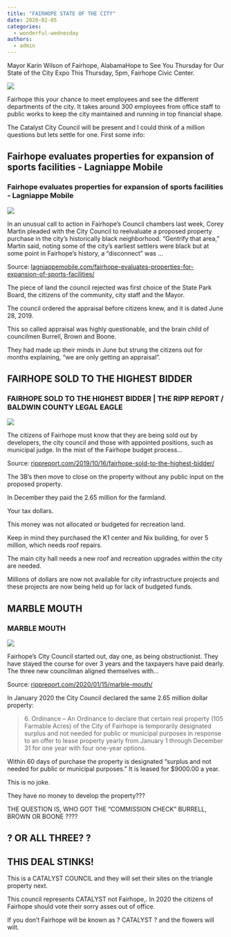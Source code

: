 ```yaml
---
title: "FAIRHOPE STATE OF THE CITY"
date: 2020-02-05
categories: 
  - wonderful-wednesday
authors: 
  - admin
---
```


Mayor Karin Wilson of Fairhope, AlabamaHope to See You Thursday for Our State of the City Expo This Thursday, 5pm, Fairhope Civic Center.

![](https://cdn.rippreport.com/wp-content/uploads/2020/02/84426288_2556415757938125_6766964379234598912_n.jpg)

Fairhope this your chance to meet employees and see the different departments of the city. It takes around 300 employees from office staff to public works to keep the city maintained and running in top financial shape.

The Catalyst City Council will be present and I could think of a million questions but lets settle for one. First some info:

## Fairhope evaluates properties for expansion of sports facilities - Lagniappe Mobile

### Fairhope evaluates properties for expansion of sports facilities - Lagniappe Mobile

![](https://lagniappemobile.com/wp-content/uploads/2019/06/Twin-Beech-location.png)

In an unusual call to action in Fairhope’s Council chambers last week, Corey Martin pleaded with the City Council to reelvaluate a proposed property purchase in the city’s historically black neighborhood. “Gentrify that area,” Martin said, noting some of the city’s earliest settlers were black but at some point in Fairhope’s history, a “disconnect” was …

Source: [lagniappemobile.com/fairhope-evaluates-properties-for-expansion-of-sports-facilities/](https://lagniappemobile.com/fairhope-evaluates-properties-for-expansion-of-sports-facilities/)

The piece of land the council rejected was first choice of the State Park Board, the citizens of the community, city staff and the Mayor.

The council ordered the appraisal before citizens knew, and it is dated June 28, 2019.

This so called appraisal was highly questionable, and the brain child of councilmen Burrell, Brown and Boone.

They had made up their minds in June but strung the citizens out for months explaining, “we are only getting an appraisal”.

## FAIRHOPE SOLD TO THE HIGHEST BIDDER

### FAIRHOPE SOLD TO THE HIGHEST BIDDER | THE RIPP REPORT / BALDWIN COUNTY LEGAL EAGLE

![](https://cdn.rippreport.com/wp-content/uploads/2019/10/fairhope-auction.jpg)

The citizens of Fairhope must know that they are being sold out by developers, the city council and those with appointed positions, such as municipal judge. In the mist of the Fairhope budget process…

Source: [rippreport.com/2019/10/16/fairhope-sold-to-the-highest-bidder/](https://rippreport.com/fairhope-sold-to-the-highest-bidder/)

The 3B’s then move to close on the property without any public input on the proposed property.

In December they paid the 2.65 million for the farmland.

Your tax dollars.

This money was not allocated or budgeted for recreation land.

Keep in mind they purchased the K1 center and Nix building, for over 5 million, which needs roof repairs.

The main city hall needs a new roof and recreation upgrades within the city are needed.

Millions of dollars are now not available for city infrastructure projects and these projects are now being held up for lack of budgeted funds.

## MARBLE MOUTH

### MARBLE MOUTH

![](https://cdn.rippreport.com/wp-content/uploads/2020/01/cropped-Jay-Robinson-fb.jpeg)

Fairhope’s City Council started out, day one, as being obstructionist. They have stayed the course for over 3 years and the taxpayers have paid dearly. The three new councilman aligned themselves with…

Source: [rippreport.com/2020/01/15/marble-mouth/](https://rippreport.com/marble-mouth/)

In January 2020 the City Council declared the same 2.65 million dollar property:

> 6\. Ordinance – An Ordinance to declare that certain real property (105 Farmable Acres) of the City of Fairhope is temporarily designated surplus and not needed for public or municipal purposes in response to an offer to lease property yearly from January 1 through December 31 for one year with four one-year options.

Within 60 days of purchase the property is designated “surplus and not needed for public or municipal purposes.” It is leased for $9000.00 a year.

This is no joke.

They have no money to develop the property???

THE QUESTION IS, WHO GOT THE “COMMISSION CHECK” BURRELL, BROWN OR BOONE ????

## ? OR ALL THREE? ?

## THIS DEAL STINKS!

This is a CATALYST COUNCIL and they will set their sites on the triangle property next.

This council represents CATALYST not Fairhope,. In 2020 the citizens of Fairhope should vote their sorry asses out of office.

If you don’t Fairhope will be known as ? CATALYST ? and the flowers will wilt.
